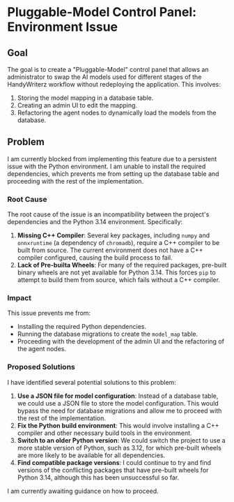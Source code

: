 # Pluggable-Model Control Panel: Environment Issue

## Goal

The goal is to create a "Pluggable-Model" control panel that allows an administrator to swap the AI models used for different stages of the HandyWriterz workflow without redeploying the application. This involves:

1.  Storing the model mapping in a database table.
2.  Creating an admin UI to edit the mapping.
3.  Refactoring the agent nodes to dynamically load the models from the database.

## Problem

I am currently blocked from implementing this feature due to a persistent issue with the Python environment. I am unable to install the required dependencies, which prevents me from setting up the database table and proceeding with the rest of the implementation.

### Root Cause

The root cause of the issue is an incompatibility between the project's dependencies and the Python 3.14 environment. Specifically:

1.  **Missing C++ Compiler**: Several key packages, including `numpy` and `onnxruntime` (a dependency of `chromadb`), require a C++ compiler to be built from source. The current environment does not have a C++ compiler configured, causing the build process to fail.
2.  **Lack of Pre-builta Wheels**: For many of the required packages, pre-built binary wheels are not yet available for Python 3.14. This forces `pip` to attempt to build them from source, which fails without a C++ compiler.

### Impact

This issue prevents me from:

*   Installing the required Python dependencies.
*   Running the database migrations to create the `model_map` table.
*   Proceeding with the development of the admin UI and the refactoring of the agent nodes.

### Proposed Solutions

I have identified several potential solutions to this problem:

1.  **Use a JSON file for model configuration**: Instead of a database table, we could use a JSON file to store the model configuration. This would bypass the need for database migrations and allow me to proceed with the rest of the implementation.
2.  **Fix the Python build environment**: This would involve installing a C++ compiler and other necessary build tools in the environment.
3.  **Switch to an older Python version**: We could switch the project to use a more stable version of Python, such as 3.12, for which pre-built wheels are more likely to be available for all dependencies.
4.  **Find compatible package versions**: I could continue to try and find versions of the conflicting packages that have pre-built wheels for Python 3.14, although this has been unsuccessful so far.

I am currently awaiting guidance on how to proceed.